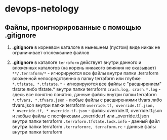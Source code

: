 # devops-netology

## Файлы, проигнорированные с помощью .gitignore

1. **.gitignore** в корневом каталоге в нынешнем (пустом) виде никак не ограничивает отслежвание файлов

2. **.gitignore** в каталоге `terraform` действует внутри данного и вложенных каталогов (на корень никакого влияния не оказывает)
`**/.terraform/*` - игнорируются все файлы внутри папки .terraform вложенной непосредственно в папку terraform или глубже
`*.tfstate, *.tfstate.*` - игнорируются все файлы с "расширением" tfstate либо tfstate.\* внутри папки terraform
`crash.log, crash.*.log` - здесь все понятно понятно, данные файлы внутри папки terraform
`*.tfvars, *.tfvars.json` - любые файлы с расширениями tfvars либо tfvars.json внутри папки terraform
`override.tf, override.tf.json, *_override.tf, *_override.tf.json` - файлы override.tf, override.tf.json и любые файлы с постфиксами  \_override.rf или \_override.tf.json внутри папки terraform
`.terraform.tfstate.lock.info` - данный файл внутри папки terraform
`.terraformrc, terraform.rc` - данные фалы внутри папки terraform


